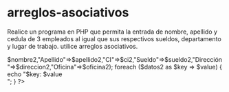 # arreglos-asociativos
Realice un programa en PHP que permita la entrada de nombre, apellido y cedula de 3 empleados al igual que sus respectivos sueldos, departamento y lugar de trabajo. utilice arreglos asociativos.

<?php 
	$nombre2=$_POST['name2'];
	$apellido2=$_POST['lastname2'];
	$ci2=$_POST['ci2'];
	$sueldo2=$_POST['salary2'];
	$direccion2=$_POST['direction2'];
	$oficina2=$_POST['office2'];

	$datos2 = array("Nombre"=>$nombre2,"Apellido"=>$apellido2,"CI"=>$ci2,"Sueldo"=>$sueldo2,"Dirección"=>$direccion2,"Oficina"=>$oficina2);
	
	foreach ($datos2 as $key => $value) {
		echo "$key: $value <br>";
	}
?>
